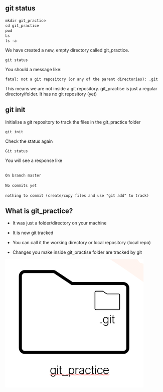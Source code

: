 ## git status

```
mkdir git_practice
cd git_practice
pwd
Ls
ls -a
```

We have created a new, empty directory called git_practice.

```
git status

```

You should a message like:

```
fatal: not a git repository (or any of the parent directories): .git
```

This means we are not inside a git repository. git_practise is just a regular directory/folder. It has no git repository (yet)

## git init

Initialise a git repository to track the files in the git_practice folder

```
git init
```

Check the status again

```
Git status
```

You will see a response like

```

On branch master

No commits yet

nothing to commit (create/copy files and use "git add" to track)

```

## What is git_practice?

- It was just a folder/directory on your machine

- It is now git tracked

- You can call it the working directory or local repository (local repo)

- Changes you make inside git_practise folder are tracked by git

![alt text](image.png)
